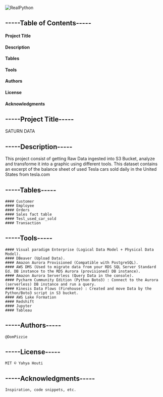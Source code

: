 ![RealPython](https://user-images.githubusercontent.com/112673539/226464986-6a17242f-1ae0-430d-b920-2c889d13fac6.JPG)

## -----Table of Contents-----

#### 		Project Title
#### 		Description
#### 		Tables
#### 		Tools 
#### 		Authors
#### 		License
#### 		Acknowledgments

## -----Project Title-----

SATURN DATA

## -----Description-----

This project consist of getting Raw Data ingested into S3 Bucket, analyze and transforme it into a graphic using different tools.
This dataset contains an excerpt of the balance sheet of used Tesla cars sold daily in the United States from tesla.com


## -----Tables-----

	#### Customer
	#### Employee
	#### Orders
	#### Sales fact table
	#### Tesl_used_car_sold
	#### Transaction
	
## -----Tools-----

	#### Visual paradigm Enterprise (Logical Data Model + Physical Data Model).
	#### DBeaver (Upload Data).
	#### Amazon Aurora Provisioned (Compatible with PostgreSQL).
	#### AWS DMS (Used to migrate data from your RDS SQL Server Standard Ed. DB instance to the RDS Aurora (provisioned) DB instance).
	#### Amazon Aurora Serverless (Query Data in the console).
	#### Pycharm Cummunity Edition (Python Boto3) : Connect to the Aurora (serverless) DB instance and run a query.
	#### Kinesis Data Flows (Firehouse) : Created and move Data by the Python/Boto3 script in S3 bucket.
	#### AWS Lake Formation
	#### Redshift
	#### Jupyter
	#### Tableau

## -----Authors-----

	@DomPizzie

## -----License-----

	MIT © Yahya Houti

## -----Acknowledgments-----
	Inspiration, code snippets, etc.
